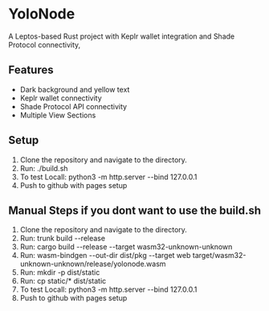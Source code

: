 # YoloNode
A Leptos-based Rust project with Keplr wallet integration and Shade Protocol connectivity,

## Features
- Dark background and yellow text
- Keplr wallet connectivity
- Shade Protocol API connectivity
- Multiple View Sections

## Setup
1. Clone the repository and navigate to the directory.
2. Run: ./build.sh
3. To test Locall: python3 -m http.server --bind 127.0.0.1
4. Push to github with pages setup

## Manual Steps if you dont want to use the build.sh
1. Clone the repository and navigate to the directory.
2. Run: trunk build --release 
3. Run: cargo build --release --target wasm32-unknown-unknown
4. Run: wasm-bindgen --out-dir dist/pkg --target web target/wasm32-unknown-unknown/release/yolonode.wasm
5. Run: mkdir -p dist/static
6. Run: cp static/* dist/static
7. To test Locall: python3 -m http.server --bind 127.0.0.1
8. Push to github with pages setup



